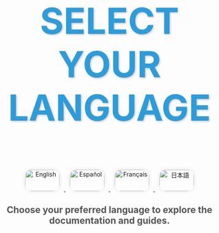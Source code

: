 # <p align="center" style="font-size: 3em; font-weight: bold; color: #2D9CDB; text-shadow: 2px 2px 4px rgba(0, 0, 0, 0.2);">SELECT YOUR LANGUAGE</p>

<p align="center">
  <a href="https://github.com/erneupa/PythonClocker/blob/a625bcc04a079f67f8735042add78d56f489a575/Wiki/English/README.md">
    <img src="https://upload.wikimedia.org/wikipedia/commons/a/a4/Flag_of_the_United_States.svg" alt="English" width="80" height="50" style="margin: 10px; border-radius: 15px; transition: transform 0.3s, box-shadow 0.3s; box-shadow: 0 0 10px rgba(0, 0, 0, 0.1);">
  </a>
  <a href="https://github.com/erneupa/PythonClocker/tree/a625bcc04a079f67f8735042add78d56f489a575/Wiki/Spanish">
    <img src="https://upload.wikimedia.org/wikipedia/commons/9/9a/Flag_of_Spain.svg" alt="Español" width="80" height="50" style="margin: 10px; border-radius: 15px; transition: transform 0.3s, box-shadow 0.3s; box-shadow: 0 0 10px rgba(0, 0, 0, 0.1);">
  </a>
  <a href="https://github.com/erneupa/PythonClocker/tree/a625bcc04a079f67f8735042add78d56f489a575/Wiki/French">
    <img src="https://upload.wikimedia.org/wikipedia/commons/c/c3/Flag_of_France.svg" alt="Français" width="80" height="50" style="margin: 10px; border-radius: 15px; transition: transform 0.3s, box-shadow 0.3s; box-shadow: 0 0 10px rgba(0, 0, 0, 0.1);">
  </a>
  <a href="https://github.com/erneupa/PythonClocker/tree/a625bcc04a079f67f8735042add78d56f489a575/Wiki/Japanese">
    <img src="https://upload.wikimedia.org/wikipedia/commons/9/9e/Flag_of_Japan.svg" alt="日本語" width="80" height="50" style="margin: 10px; border-radius: 15px; transition: transform 0.3s, box-shadow 0.3s; box-shadow: 0 0 10px rgba(0, 0, 0, 0.1);">
  </a>
</p>

<p align="center" style="font-size: 1.5em; font-weight: bold; color: #555;">Choose your preferred language to explore the documentation and guides.</p>

<style>
  a:hover img {
    transform: scale(1.1);
    box-shadow: 0 0 20px rgba(0, 0, 0, 0.3);
  }
</style>

